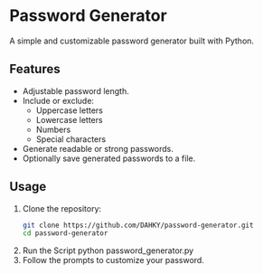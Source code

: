 # Password Generator

A simple and customizable password generator built with Python.  

## Features
- Adjustable password length.
- Include or exclude:
  - Uppercase letters
  - Lowercase letters
  - Numbers
  - Special characters
- Generate readable or strong passwords.
- Optionally save generated passwords to a file.

## Usage
1. Clone the repository:
   ```bash
   git clone https://github.com/DAHKY/password-generator.git
   cd password-generator
2. Run the Script 
   python password_generator.py
3. Follow the prompts to customize your password.
